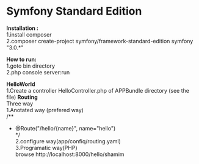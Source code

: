 Symfony Standard Edition
========================

<b>Installation : </b> <br>
1.install composer <br>
2.composer create-project symfony/framework-standard-edition symfony "3.0.*" <br>

<b>How to run: </b> <br>
1.goto bin directory <br>
2.php console server:run

<b>HelloWorld</b> <br>
1.Create a controller HelloController.php of APPBundle directory (see the file)
<b>Routing</b> <br>
Three way <br>
1.Anotated way (prefered way)<br>
/**<br>
 * @Route("/hello/{name}", name="hello")<br>
 */<br>
2.configure way(app/confiq/routing.yaml)<br>
3.Programatic way(PHP)<br>
browse http://localhost:8000/hello/shamim <br>